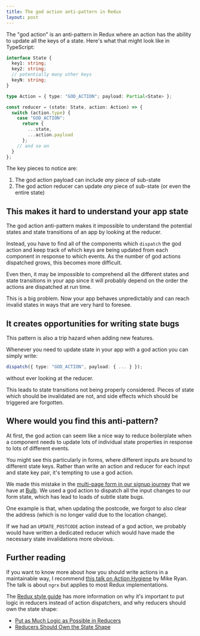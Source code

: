 ```yaml
---
title: The god action anti-pattern in Redux
layout: post
---
```


The "god action" is an anti-pattern in Redux where an action has the ability to update all the keys of a state. Here's what that might look like in TypeScript:

```typescript
interface State {
  key1: string;
  key2: string;
  // potentially many other keys
  keyN: string;
}

type Action = { type: "GOD_ACTION"; payload: Partial<State> };

const reducer = (state: State, action: Action) => {
  switch (action.type) {
    case "GOD_ACTION":
      return {
        ...state,
        ...action.payload
      };
    // and so on
  }
};
```

The key pieces to notice are:

1. The god action payload can include *any* piece of sub-state
2. The god action reducer can update *any* piece of sub-state (or even the entire state)

## This makes it hard to understand your app state

The god action anti-pattern makes it impossible to understand the potential states and state transitions of an app by looking at the reducer.

Instead, you have to find all of the components which `dispatch` the god action and keep track of which keys are being updated from each component in response to which events. As the number of god actions dispatched grows, this becomes more difficult.

Even then, it may be impossible to comprehend all the different states and state transitions in your app since it will probably depend on the order the actions are dispatched at run time.

This is a big problem. Now your app behaves unpredictably and can reach invalid states in ways that are very hard to foresee.

## It creates opportunities for writing state bugs

This pattern is also a trip hazard when adding new features.

Whenever you need to update state in your app with a god action you can simply write:
```typescript
dispatch({ type: "GOD_ACTION", payload: { ... } });
```
without ever looking at the reducer.

This leads to state transitions not being properly considered. Pieces of state which should be invalidated are not, and side effects which should be triggered are forgotten.

## Where would you find this anti-pattern?

At first, the god action can seem like a nice way to reduce boilerplate when a component needs to update lots of individual state properties in response to lots of different events.

You might see this particularly in forms, where different inputs are bound to different state keys. Rather than write an action and reducer for each input and state key pair, it's tempting to use a god action.

We made this mistake in the [multi-page form in our signup journey](https://join.bulb.co.uk) that we have at [Bulb](https://join.bulb.co.uk). We used a god action to dispatch all the input changes to our form state, which has lead to loads of subtle state bugs.

One example is that, when updating the postcode, we forgot to also clear the address (which is no longer valid due to the location change).

If we had an `UPDATE_POSTCODE` action instead of a god action, we probably would have written a dedicated reducer which would have made the necessary state invalidations more obvious.

## Further reading

If you want to know more about how you should write actions in a maintainable way, I recommend [this talk on Action Hygiene](https://www.youtube.com/watch?v=JmnsEvoy-gY) by Mike Ryan. The talk is about `ngrx` but applies to most Redux implementations.

The [Redux style guide](https://redux.js.org/style-guide) has more information on why it's important to put logic in reducers instead of action dispatchers, and why reducers should own the state shape:
- [Put as Much Logic as Possible in Reducers](https://redux.js.org/style-guide/#put-as-much-logic-as-possible-in-reducers)
- [Reducers Should Own the State Shape](https://redux.js.org/style-guide/#reducers-should-own-the-state-shape)